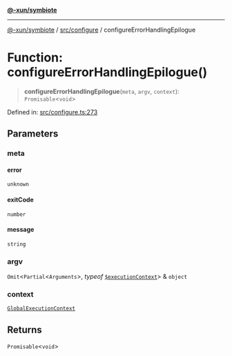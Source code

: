 [**@-xun/symbiote**](../../../README.md)

***

[@-xun/symbiote](../../../README.md) / [src/configure](../README.md) / configureErrorHandlingEpilogue

# Function: configureErrorHandlingEpilogue()

> **configureErrorHandlingEpilogue**(`meta`, `argv`, `context`): `Promisable`\<`void`\>

Defined in: [src/configure.ts:273](https://github.com/Xunnamius/symbiote/blob/d3ba681e901541a46f90d6c5430608fbfc28926c/src/configure.ts#L273)

## Parameters

### meta

#### error

`unknown`

#### exitCode

`number`

#### message

`string`

### argv

`Omit`\<`Partial`\<`Arguments`\>, *typeof* [`$executionContext`](../variables/$executionContext.md)\> & `object`

### context

[`GlobalExecutionContext`](../type-aliases/GlobalExecutionContext.md)

## Returns

`Promisable`\<`void`\>
